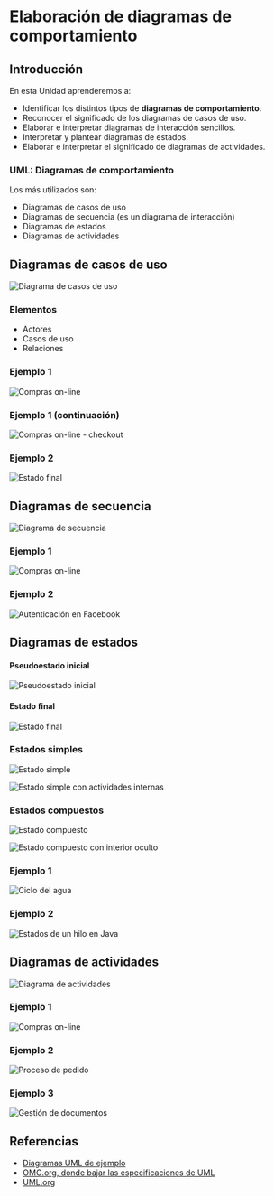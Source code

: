 # Elaboración de diagramas de comportamiento

## Introducción

En esta Unidad aprenderemos a:

- Identificar los distintos tipos de **diagramas de comportamiento**.
- Reconocer el significado de los diagramas de casos de uso.
- Elaborar e interpretar diagramas de interacción sencillos.
- Interpretar y plantear diagramas de estados.
- Elaborar e interpretar el significado de diagramas de actividades.


### UML: Diagramas de comportamiento

Los más utilizados son:

- Diagramas de casos de uso
- Diagramas de secuencia (es un diagrama de interacción)
- Diagramas de estados
- Diagramas de actividades

## Diagramas de casos de uso

![Diagrama de casos de uso](http://jamj2000.github.io/entornosdesarrollo/6/assets/use-case-diagram-elements.png)


### Elementos

- Actores
- Casos de uso
- Relaciones


### Ejemplo 1

![Compras on-line](http://jamj2000.github.io/entornosdesarrollo/6/assets/use-case-example-online-shopping.png)


### Ejemplo 1 (continuación)

![Compras on-line - checkout](http://jamj2000.github.io/entornosdesarrollo/6/assets/use-case-example-online-shopping-checkout.png)


### Ejemplo 2

![Estado final](http://jamj2000.github.io/entornosdesarrollo/6/assets/use-case-example-hospital-reception.png)



## Diagramas de secuencia

![Diagrama de secuencia](http://jamj2000.github.io/entornosdesarrollo/6/assets/sequence-diagram-overview.png)


### Ejemplo 1

![Compras on-line](http://jamj2000.github.io/entornosdesarrollo/6/assets/sequence-examples-online-bookshop.png)


### Ejemplo 2

![Autenticación en Facebook](http://jamj2000.github.io/entornosdesarrollo/6/assets/sequence-example-facebook-authentication.png)



## Diagramas de estados

#### Pseudoestado inicial

![Pseudoestado inicial](http://jamj2000.github.io/entornosdesarrollo/6/assets/pseudostate-initial.png)

#### Estado final

![Estado final](http://jamj2000.github.io/entornosdesarrollo/6/assets/state-final.png)


### Estados simples

![Estado simple](http://jamj2000.github.io/entornosdesarrollo/6/assets/state-simple.png)

![Estado simple con actividades internas](http://jamj2000.github.io/entornosdesarrollo/6/assets/state-simple-internal-activities.png)


### Estados compuestos

![Estado compuesto](http://jamj2000.github.io/entornosdesarrollo/6/assets/state-composite.png)

![Estado compuesto con interior oculto](http://jamj2000.github.io/entornosdesarrollo/6/assets/state-composite-hidden-decomposition.png)


### Ejemplo 1

![Ciclo del agua](http://jamj2000.github.io/entornosdesarrollo/6/assets/state-machine-example-water.png)


### Ejemplo 2

![Estados de un hilo en Java](http://jamj2000.github.io/entornosdesarrollo/6/assets/state-machine-example-java-6-thread-states.png)



## Diagramas de actividades

![Diagrama de actividades](http://jamj2000.github.io/entornosdesarrollo/6/assets/control-nodes-overview.png)


### Ejemplo 1

![Compras on-line](http://jamj2000.github.io/entornosdesarrollo/6/assets/activity-examples-online-shopping.png)


### Ejemplo 2

![Proceso de pedido](http://jamj2000.github.io/entornosdesarrollo/6/assets/activity-examples-process-order.png)


### Ejemplo 3

![Gestión de documentos](http://jamj2000.github.io/entornosdesarrollo/6/assets/activity-example-document-management.png)



## Referencias

- [Diagramas UML de ejemplo](https://uml-diagrams.org)
- [OMG.org, donde bajar las especificaciones de UML](https://www.omg.org/spec/UML/)
- [UML.org](http://uml.org)

